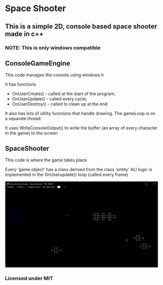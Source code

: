# Space Shooter #

## This is a simple 2D, console based space shooter made in c++ ##
### NOTE: This is only windows compatible ###


## ConsoleGameEngine ##

This code manages the console using windows.h

It has functions
* OnUserCreate() - called at the start of the program;
* OnUserUpdate() - called every cycle;
* OnUserDestroy() - called to clean up at the end

It also has lots of utility functions that handle drawing.
The gameLoop is on a separate thread.

It uses WriteConsoleOutput() to write the buffer (an array of every character in the game) to the screen

## SpaceShooter ##

This code is where the game takes place

Every 'game object' has a class derived from the class 'entity'
ALl logic is implemented in the OnUserupdate() loop (called every frame)

![Space Shooter Image](https://github.com/JosephCodemard/SpaceShooter-Cpp/blob/master/Images/SpaceShooter.png?raw=true)

### Licensed under MIT ###